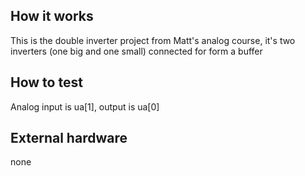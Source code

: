 <!---

This file is used to generate your project datasheet. Please fill in the information below and delete any unused
sections.

You can also include images in this folder and reference them in the markdown. Each image must be less than
512 kb in size, and the combined size of all images must be less than 1 MB.
-->

## How it works

This is the double inverter project from Matt's analog course,
it's two inverters (one big and one small) connected for form a buffer

## How to test

Analog input is ua[1], output is ua[0]

## External hardware

none

